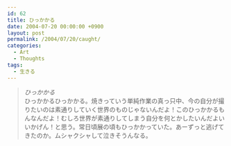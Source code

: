 ```yaml
---
id: 62
title: ひっかかる
date: 2004-07-20 00:00:00 +0900
layout: post
permalink: /2004/07/20/caught/
categories:
  - Art
  - Thoughts
tags:
  - 生きる
---
```

<blockquote cite="http://lizard.sunnyday.jp/Back alley lizard Files/diary.html/diaryN07.html" title="ひっかかる">
  <p>
    <cite>ひっかかる</cite><br /> ひっかかるひっかかる。焼きっていう単純作業の真っ只中、今の自分が撮りたいのは素通りしていく世界のものじゃないんだよ！このひっかかるもんなんだよ！むしろ世界が素通りしてしまう自分を何とかしたいんだよいいかげん！と思う。常日頃展の頃もひっかかっていた。あーずっと逃げてきたのか。ムシャクシャして泣きそうんなる。
  </p>
</blockquote>
